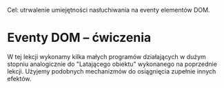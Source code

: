 Cel: utrwalenie umiejętności nasłuchiwania na eventy elementów DOM.

# Eventy DOM – ćwiczenia

W tej lekcji wykonamy kilka małych programów działających w dużym stopniu analogicznie do "Latającego obiektu" wykonanego na poprzednie lekcji. Użyjemy podobnych mechanizmów do osiągnięcia zupełnie innych efektów.
